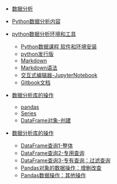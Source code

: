 * [数据分析](README.md)
* [Python数据分析内容](Python数据分析序言/内容序言.md)

* [python数据分析环境和工具]()
    * [Python数据课程 软件和环境安装](python数据分析环境和工具/Python数据课程软件和环境安装.md)
    * [python发行版](python数据分析环境和工具/python发行版.md)
    * [Markdown](python数据分析环境和工具/Markdown.md)
    * [Markdown语法](python数据分析环境和工具/Markdown语法.md)
    * [交互式编辑器-JupyterNotebook](python数据分析环境和工具/交互式编辑器-JupyterNotebook.md)
    * [Gitbook文档](python数据分析环境和工具/Gitbook文档.md)

* [数据分析库的操作]()
    * [pandas](数据分析库的初步认识/Pandas创建.md)
    * [Series](数据分析库的初步认识/Series创建.md)
    * [DataFrame对象-创建](数据分析库的初步认识/DataFrame创建.md)

* [数据分析库的操作]()
    * [DataFrame查询1-整体](数据分析库的操作/DataFrame查询1-整体.md)
    * [DataFrame查询2-专用查询](数据分析库的操作/DataFrame查询2-专用查询.md)
    * [DataFrame查询3-专有查询：过滤查询](数据分析库的操作/DataFrame查询3-专有查询：过滤查询.md)
    * [Pandas对象的数据操作：增删改查](数据分析库的操作/Pandas对象的数据操作：增删改查.md)
    * [Pandas数据操作：其他操作](数据分析库的操作/Pandas数据操作：其他操作.md)











